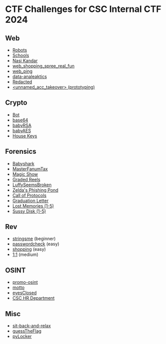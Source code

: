 # CTF Challenges for CSC Internal CTF 2024

## Web
- [Robots](https://github.com/Wowiee3/SunwayCTF-challs/tree/main/web_robots)
- [Schools](https://github.com/Wowiee3/SunwayCTF-challs/tree/main/web_schools)
- [Nasi Kandar](https://github.com/Wowiee3/SunwayCTF-challs/tree/main/web_nasi_kandar) 
- [web_shopping_spree_real_fun](https://github.com/Wowiee3/SunwayCTF-challs/tree/main/web_shopping_spree_real_fun) 
- [web_ping](https://github.com/Wowiee3/SunwayCTF-challs/tree/main/web_ping)
- [data-analeaktics](https://github.com/Wowiee3/SunwayCTF-challs/tree/main/data-analeaktics)
- [Redacted](https://github.com/Wowiee3/SunwayCTF-challs/tree/main/redacted)
- [<unnamed_acc_takeover> (prototyping)](https://github.com/Wowiee3/SunwayCTF-challs/tree/main/unnamed_acc_takeover)

## Crypto
- [Bot](https://github.com/Wowiee3/SunwayCTF-challs/tree/main/bot)
- [base64](https://github.com/Wowiee3/SunwayCTF-challs/tree/main/base64)
- [babyRSA](https://github.com/Wowiee3/SunwayCTF-challs/tree/main/babyRSA)
- [babyAES](https://github.com/Wowiee3/SunwayCTF-challs/tree/main/babyAES)
- [House Keys](https://github.com/Wowiee3/SunwayCTF-challs/tree/main/housekeys)

## Forensics
- [Babyshark](https://github.com/Wowiee3/SunwayCTF-challs/tree/main/babyshark)
- [MasterFanumTax](https://github.com/Wowiee3/SunwayCTF-challs/tree/main/masterfanumtax)
- [Magic Show](https://github.com/Wowiee3/SunwayCTF-challs/tree/main/magicshow)
- [Graded Reels](https://github.com/Wowiee3/SunwayCTF-challs/tree/main/gradedreels)
- [LuffySeemsBroken](https://github.com/Wowiee3/SunwayCTF-challs/tree/main/LuffySeemsBroken)
- [Zelda's Phishing Pond](https://github.com/Wowiee3/SunwayCTF-challs/tree/main/zeldaphishingpond)
- [Call of Protocols](https://github.com/Wowiee3/SunwayCTF-challs/tree/main/call-of-protocols)
- [Graduation Letter](https://github.com/Wowiee3/SunwayCTF-challs/tree/main/graduation-letter)
- [Lost Memories (1-5)](https://github.com/Wowiee3/SunwayCTF-challs/tree/main/lostmemories)
- [Sussy Disk (1-5)](https://github.com/Wowiee3/SunwayCTF-challs/tree/main/sussydisk)

## Rev
- [stringsme](https://github.com/Wowiee3/SunwayCTF-challs/tree/main/stringsme) (beginner)
- [passwordcheck](https://github.com/Wowiee3/SunwayCTF-challs/tree/main/passwordcheck) (easy)
- [shopping](https://github.com/Wowiee3/SunwayCTF-challs/tree/main/shopping) (easy)
- [1:1](https://github.com/Wowiee3/SunwayCTF-challs/tree/main/1%3A1) (medium)

## OSINT
- [promo-osint](https://github.com/Wowiee3/SunwayCTF-challs/tree/main/promo_osint)
- [motto](https://github.com/Wowiee3/SunwayCTF-challs/tree/main/motto)
- [eyesClosed](https://github.com/Wowiee3/SunwayCTF-challs/tree/main/eyesClosed)
- [CSC HR Department](https://github.com/Wowiee3/SunwayCTF-challs/tree/main/hr-department)

## Misc
- [sit-back-and-relax](https://github.com/Wowiee3/SunwayCTF-challs/tree/main/sit-back-and-relax)
- [guessTheFlag](https://github.com/Wowiee3/SunwayCTF-challs/tree/main/guessTheFlag)
- [pyLocker](https://github.com/Wowiee3/SunwayCTF-challs/tree/main/pyLocker)
